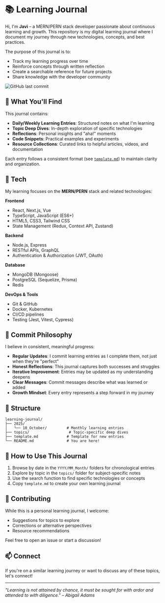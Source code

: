 # 📚 Learning Journal

Hi, I'm **Javi** – a MERN/PERN stack developer passionate about continuous learning and growth. This repository is my digital learning journal where I document my journey through new technologies, concepts, and best practices.

The purpose of this journal is to:
- Track my learning progress over time
- Reinforce concepts through written reflection
- Create a searchable reference for future projects
- Share knowledge with the developer community

![GitHub last commit](https://img.shields.io/github/last-commit/JavierMagana9/learning-journal)

## 🌱 What You'll Find

This journal contains:
- **Daily/Weekly Learning Entries**: Structured notes on what I'm learning
- **Topic Deep Dives**: In-depth exploration of specific technologies
- **Reflections**: Personal insights and "aha!" moments
- **Code Snippets**: Practical examples and experiments
- **Resource Collections**: Curated links to helpful articles, videos, and documentation

Each entry follows a consistent format (see [`template.md`](./template.md)) to maintain clarity and organization.

## 🧩 Tech

My learning focuses on the **MERN/PERN** stack and related technologies:

**Frontend**
- React, Next.js, Vue
- TypeScript, JavaScript (ES6+)
- HTML5, CSS3, Tailwind CSS
- State Management (Redux, Context API, Zustand)

**Backend**
- Node.js, Express
- RESTful APIs, GraphQL
- Authentication & Authorization (JWT, OAuth)

**Database**
- MongoDB (Mongoose)
- PostgreSQL (Sequelize, Prisma)
- Redis

**DevOps & Tools**
- Git & GitHub
- Docker, Kubernetes
- CI/CD pipelines
- Testing (Jest, Vitest, Cypress)

## 📅 Commit Philosophy

I believe in consistent, meaningful progress:

- **Regular Updates**: I commit learning entries as I complete them, not just when they're "perfect"
- **Honest Reflections**: This journal captures both successes and struggles
- **Iterative Improvement**: Entries may be updated as my understanding deepens
- **Clear Messages**: Commit messages describe what was learned or added
- **Growth Mindset**: Every entry represents a step forward in my journey

## 📁 Structure

```
learning-journal/
├── 2025/
│   └── 10_October/         # Monthly learning entries
├── topics/                  # Topic-specific deep dives
├── template.md             # Template for new entries
└── README.md               # You are here!
```

## 🚀 How to Use This Journal

1. Browse by date in the `YYYY/MM_Month/` folders for chronological entries
2. Explore by topic in the `topics/` folder for subject-specific notes
3. Use the search function to find specific technologies or concepts
4. Copy `template.md` to create your own learning journal

## 🤝 Contributing

While this is a personal learning journal, I welcome:
- Suggestions for topics to explore
- Corrections or alternative perspectives
- Resource recommendations

Feel free to open an issue or start a discussion!

## 📫 Connect

If you're on a similar learning journey or want to discuss any of these topics, let's connect!

---

*"Learning is not attained by chance, it must be sought for with ardor and attended to with diligence." – Abigail Adams*